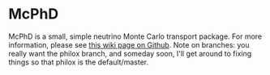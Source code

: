 McPhD
=====
McPhD is a small, simple neutrino Monte Carlo transport package. For more information, please see [this wiki page on Github](https://github.com/losalamos/McPhD/wiki/McPhD). Note on branches: you really want the philox branch, and someday soon, I'll get around to fixing things so that philox is the default/master.

